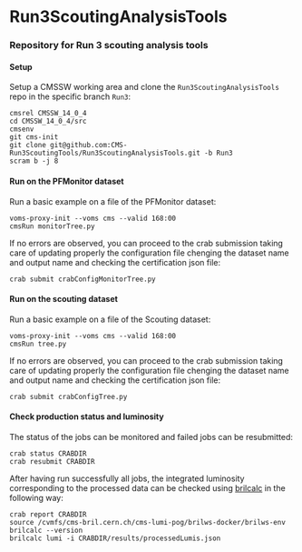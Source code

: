 # Run3ScoutingAnalysisTools
### Repository for Run 3 scouting analysis tools

#### Setup
Setup a CMSSW working area and clone the `Run3ScoutingAnalysisTools` repo in the specific branch `Run3`:
```
cmsrel CMSSW_14_0_4
cd CMSSW_14_0_4/src
cmsenv
git cms-init
git clone git@github.com:CMS-Run3ScoutingTools/Run3ScoutingAnalysisTools.git -b Run3
scram b -j 8
```

#### Run on the PFMonitor dataset
Run a basic example on a file of the PFMonitor dataset:
```
voms-proxy-init --voms cms --valid 168:00
cmsRun monitorTree.py
```

If no errors are observed, you can proceed to the crab submission taking care of updating properly the configuration file chenging the dataset name and output name and checking the certification json file:
``` 
crab submit crabConfigMonitorTree.py
``` 
#### Run on the scouting dataset
Run a basic example on a file of the Scouting dataset:
```
voms-proxy-init --voms cms --valid 168:00
cmsRun tree.py
```
If no errors are observed, you can proceed to the crab submission taking care of updating properly the configuration file chenging the dataset name and output name and checking the certification json file:
``` 
crab submit crabConfigTree.py
``` 

#### Check production status and luminosity
The status of the jobs can be monitored and failed jobs can be resubmitted:

``` 
crab status CRABDIR
crab resubmit CRABDIR
```
After having run successfully all jobs, the integrated luminosity corresponding to the processed data can be checked using [brilcalc](https://twiki.cern.ch/twiki/bin/view/CMS/BrilcalcQuickStart) in the following way:
``` 
crab report CRABDIR
source /cvmfs/cms-bril.cern.ch/cms-lumi-pog/brilws-docker/brilws-env
brilcalc --version
brilcalc lumi -i CRABDIR/results/processedLumis.json
``` 
